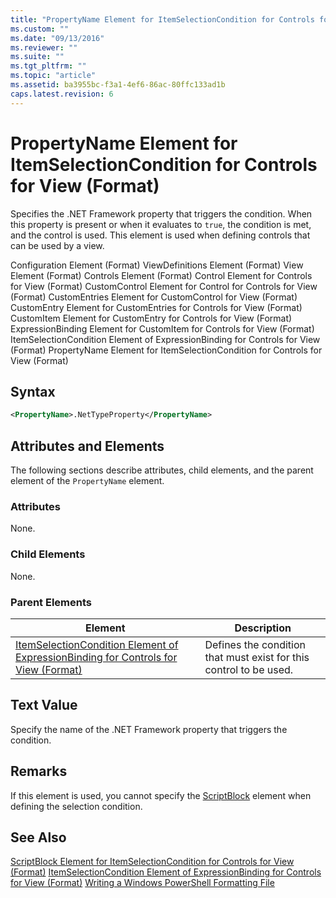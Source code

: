 ```yaml
---
title: "PropertyName Element for ItemSelectionCondition for Controls for View (Format) | Microsoft Docs"
ms.custom: ""
ms.date: "09/13/2016"
ms.reviewer: ""
ms.suite: ""
ms.tgt_pltfrm: ""
ms.topic: "article"
ms.assetid: ba3955bc-f3a1-4ef6-86ac-80ffc133ad1b
caps.latest.revision: 6
---
```

# PropertyName Element for ItemSelectionCondition for Controls for View (Format)
Specifies the .NET Framework property that triggers the condition. When this property is present or when it evaluates to `true`, the condition is met, and the control is used. This element is used when defining controls that can be used by a view.

 Configuration Element (Format)
ViewDefinitions Element (Format)
View Element (Format)
Controls Element (Format)
Control Element for Controls for View (Format)
CustomControl Element for Control for Controls for View (Format)
CustomEntries Element for CustomControl for View (Format)
CustomEntry Element for CustomEntries for Controls for View (Format)
CustomItem Element for CustomEntry for Controls for View (Format)
ExpressionBinding Element for CustomItem for Controls for View (Format)
ItemSelectionCondition Element of ExpressionBinding for Controls for View (Format)
PropertyName Element for ItemSelectionCondition for Controls for View (Format)

## Syntax

```xml
<PropertyName>.NetTypeProperty</PropertyName>
```

## Attributes and Elements
 The following sections describe attributes, child elements, and the parent element of the `PropertyName` element.

### Attributes
 None.

### Child Elements
 None.

### Parent Elements

|Element|Description|
|-------------|-----------------|
|[ItemSelectionCondition Element of ExpressionBinding for Controls for View (Format)](./itemselectioncondition-element-for-expressionbinding-for-controls-for-view-format.md)|Defines the condition that must exist for this control to be used.|

## Text Value
 Specify the name of the .NET Framework property that triggers the condition.

## Remarks
 If this element is used, you cannot specify the [ScriptBlock](./scriptblock-element-for-itemselectioncondition-for-controls-for-view-format.md) element when defining the selection condition.

## See Also
 [ScriptBlock Element for ItemSelectionCondition for Controls for View (Format)](./scriptblock-element-for-itemselectioncondition-for-controls-for-view-format.md)
 [ItemSelectionCondition Element of ExpressionBinding for Controls for View (Format)](./itemselectioncondition-element-for-expressionbinding-for-controls-for-view-format.md)
 [Writing a Windows PowerShell Formatting File](./writing-a-windows-powershell-formatting-file.md)
